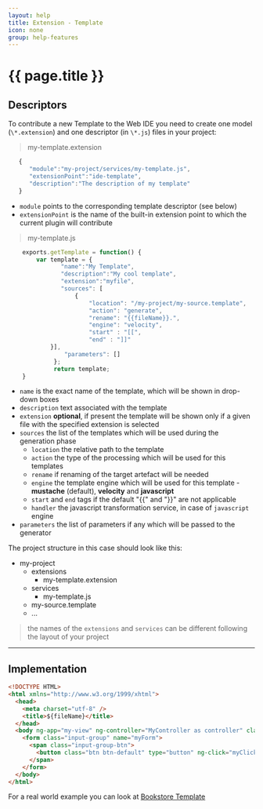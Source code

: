 ```yaml
---
layout: help
title: Extension - Template
icon: none
group: help-features
---
```


{{ page.title }}
===

Descriptors
---

To contribute a new Template to the Web IDE you need to create one model (`\*.extension`) and one descriptor (in `\*.js`) files in your project:

> my-template.extension

```javascript
   {
      "module":"my-project/services/my-template.js",
      "extensionPoint":"ide-template",
      "description":"The description of my template"
   }
```

* `module` points to the corresponding template descriptor (see below)
* `extensionPoint` is the name of the built-in extension point to which the current plugin will contribute


> my-template.js

```javascript
    exports.getTemplate = function() {
	    var template = {
               "name":"My Template",
               "description":"My cool template",
               "extension":"myfile",
               "sources": [
                   {
                       "location": "/my-project/my-source.template", 
                       "action": "generate",
                       "rename": "{{fileName}}.",
                       "engine": "velocity",
                       "start" : "[[",
                       "end" : "]]"
		    }],
                "parameters": []
             };
             return template;
    }
```

* `name` is the exact name of the template, which will be shown in drop-down boxes
* `description` text associated with the template
* `extension` **optional**, if present the template will be shown only if a given file with the specified extension is selected
* `sources` the list of the templates which will be used during the generation phase
  * `location` the relative path to the template
  * `action` the type of the processing which will be used for this templates
  * `rename` if renaming of the target artefact will be needed
  * `engine` the template engine which will be used for this template -  **mustache** (default), **velocity** and **javascript**
  * `start` and `end` tags if the default "{{" and "}}" are not applicable
  * `handler` the javascript transformation service, in case of `javascript` engine
* `parameters` the list of parameters if any which will be passed to the generator



The project structure in this case should look like this:

- my-project
    - extensions
        - my-template.extension
    - services
        - my-template.js
    - my-source.template
    - ...


> the names of the `extensions` and `services` can be different following the layout of your project
   
---

Implementation
---

```html
<!DOCTYPE HTML>
<html xmlns="http://www.w3.org/1999/xhtml">
  <head>
    <meta charset="utf-8" />
    <title>${fileName}</title>
  </head>
  <body ng-app="my-view" ng-controller="MyController as controller" class="view">
    <form class="input-group" name="myForm">
      <span class="input-group-btn">
        <button class="btn btn-default" type="button" ng-click="myClick()"><i class="fa fa-bolt"></i></button>
      </span>
    </form>
  </body>
</html>
```
For а real world example you can look at [Bookstore Template](https://github.com/dirigiblelabs/template-bookstore)

